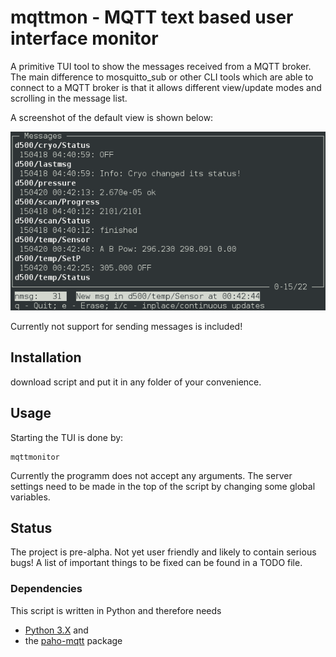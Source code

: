 # mqttmon - MQTT text based user interface monitor

A primitive TUI tool to show the messages received from a MQTT broker. The main difference to mosquitto_sub or other CLI tools which are able to connect to a MQTT broker is that it allows different view/update modes and scrolling in the message list.

A screenshot of the default view is shown below:

![mqttmonitor screenshot](https://raw.githubusercontent.com/dkriegner/mqttmon/master/screenshot.png?raw=true "screenshot")

Currently not support for sending messages is included!

## Installation

download script and put it in any folder of your convenience.

## Usage

Starting the TUI is done by:

	mqttmonitor

Currently the programm does not accept any arguments. The server settings need to be made in the top of the script by changing some global variables.

## Status

The project is pre-alpha. Not yet user friendly and likely to contain serious
bugs! A list of important things to be fixed can be found in a TODO file.

### Dependencies

This script is written in Python and therefore needs

* [Python 3.X](https://www.python.org/downloads) and 
* the [paho-mqtt](https://pypi.python.org/pypi/paho-mqtt) package
